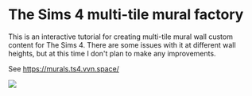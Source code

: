 # The Sims 4 multi-tile mural factory

This is an interactive tutorial for creating multi-tile mural wall custom content for The Sims 4. There are some issues with it at different wall heights, but at this time I don't plan to make any improvements.

See https://murals.ts4.vvn.space/

<img src="https://murals.ts4.vvn.space/images/example_screenshot.jpg"/>
